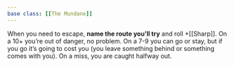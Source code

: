 ```yaml
---
base class: [[The Mundane]]
---
```

When you need to escape, **name the route you’ll try** and roll +[[Sharp]]. On a 10+ you’re out of danger, no problem. On a 7-9 you can go or stay, but if you go it’s going to cost you (you leave something behind or something comes with you). On a miss, you are caught halfway out.